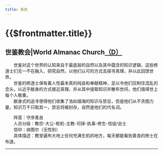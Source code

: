 ```yaml
---
title: 善良
---
```


# {{$frontmatter.title}}

<!--@include: ./1_clique.md{7,10}-->

## 世鉴教会|World Almanac Church[（D）](./1_clique.md)
&emsp;&emsp;世鉴对这个世界的认知来自于最底层的自然以及其中蕴含的知识逻辑，这些修道士们无一不在融入、研究自然，以他们认可的方式去探寻真理，并以此回馈世界。  
&emsp;&emsp;世鉴的修道士保有着人性最本真的纯良和奉献精神，足以令他们压制住混乱的念头，以近乎献身的方式接近真理，并从其中提取知识并散布世间，他们值得世上每个人敬重。  
&emsp;&emsp;献身式的追寻使得他们收集了浩如烟海的知识与禁忌，但是他们从不贪图力量，知识万千只取其一，禁忌将被封存，自然是他们的代名词。

&emsp;&emsp;阵营：守序善良  
&emsp;&emsp;人员分级：教宗-大公-枢机-主教-司铎-执事-修生-信徒/会士  
&emsp;&emsp;信仰：纳图尔（无性别）  
&emsp;&emsp;具体描述：教堂遍布大地上任何充满生机的地方，每天都能看到善良的修士在布道。

***

<!--@include: ./1_clique.md{16,}-->